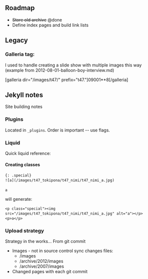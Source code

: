 ## Roadmap

 * ~~Store old archive~~ @done
 * Define index pages and build link lists

## Legacy

### Galleria tag:

I used to handle creating a slide show with multiple images this way (example from 2012-08-01-balloon-boy-interview.md)

[galleria dir="/images/t47/" prefix="t47."]09001**8[/galleria]

## Jekyll notes

Site building notes

### Plugins

Located in `_plugins`. Order is important -- use flags.

### Liquid

Quick liquid reference:

#### Creating classes

    {: .special}
    ![a](/images/t47_tokipona/t47_nimi/t47_nimi_a.jpg)

    a

will generate:

    <p class="special"><img src="/images/t47_tokipona/t47_nimi/t47_nimi_a.jpg" alt="a"></p>
    <p>a</p>

### Upload strategy

Strategy in the works...
From git commit

  * Images - not in source control sync changes files:
    * /images
    * /archive/2012/images
    * /archive/2007/images  
  * Changed pages with each git commit
